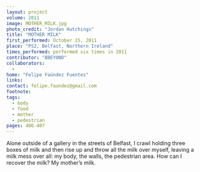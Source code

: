 ```yaml
---
layout: project
volume: 2011
image: MOTHER_MILK.jpg
photo_credit: "Jordan Hutchings"
title: "MOTHER MILK"
first_performed: October 15, 2011
place: "PS2, Belfast, Northern Ireland"
times_performed: performed six times in 2011
contributor: "BBEYOND"
collaborators: 
  - 
home: "Felipe Faúndez Fuentes"
links: 
contact: felipe.faundez@gmail.com
footnote: 
tags: 
  - body
  - food
  - mother
  - pedestrian
pages: 406-407
---
```


Alone outside of a gallery in the streets of Belfast, I crawl holding three boxes of milk and then rise up and throw all the milk over myself, leaving a milk mess over all: my body, the walls, the pedestrian area. How can I recover the milk? My mother’s milk.
